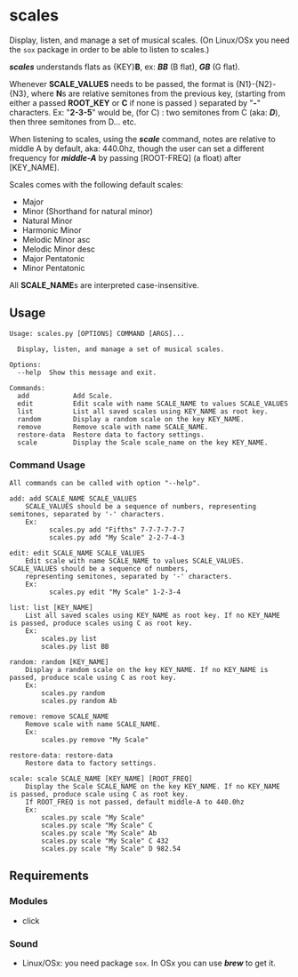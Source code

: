 # scales
 Display, listen, and manage a set of musical scales. (On Linux/OSx you need the `sox` package in order to be able 
 to listen to scales.)

***scales*** understands flats as {KEY}**B**, ex: ***BB*** (B flat), ***GB*** (G flat).

Whenever **SCALE_VALUES** needs to be passed, the format is {N1}-{N2}-{N3}, where **N**s are relative semitones from 
the previous key, (starting from either a passed **ROOT_KEY** or **C** if none is passed ) separated by "**-**" 
characters. Ex: "**2-3-5**" would be, (for C) : two semitones from C (aka: ***D***), then three semitones from D...
etc.

When listening to scales, using the ***scale*** command, notes are relative to middle A by default, aka: 440.0hz, 
though the user can set a different frequency for ***middle-A*** by passing [ROOT-FREQ] (a float) after [KEY_NAME].


Scales comes with the following default scales:
* Major
* Minor (Shorthand for natural minor)
* Natural Minor
* Harmonic Minor
* Melodic Minor asc
* Melodic Minor desc
* Major Pentatonic
* Minor Pentatonic


All **SCALE_NAME**s are interpreted case-insensitive.

## Usage
```
Usage: scales.py [OPTIONS] COMMAND [ARGS]...

  Display, listen, and manage a set of musical scales.

Options:
  --help  Show this message and exit.

Commands:
  add           Add Scale.
  edit          Edit scale with name SCALE_NAME to values SCALE_VALUES
  list          List all saved scales using KEY_NAME as root key.
  random        Display a random scale on the key KEY_NAME.
  remove        Remove scale with name SCALE_NAME.
  restore-data  Restore data to factory settings.
  scale         Display the Scale scale_name on the key KEY_NAME.
```

### Command Usage
    All commands can be called with option "--help".

    add: add SCALE_NAME SCALE_VALUES
        SCALE_VALUES should be a sequence of numbers, representing semitones, separated by '-' characters.
        Ex:
              scales.py add "Fifths" 7-7-7-7-7-7
              scales.py add "My Scale" 2-2-7-4-3

    edit: edit SCALE_NAME SCALE_VALUES
        Edit scale with name SCALE_NAME to values SCALE_VALUES. SCALE_VALUES should be a sequence of numbers, 
        representing semitones, separated by '-' characters.
        Ex:
              scales.py edit "My Scale" 1-2-3-4

    list: list [KEY_NAME]
        List all saved scales using KEY_NAME as root key. If no KEY_NAME is passed, produce scales using C as root key.
        Ex:
            scales.py list
            scales.py list BB

    random: random [KEY_NAME]
        Display a random scale on the key KEY_NAME. If no KEY_NAME is passed, produce scale using C as root key.
        Ex:
            scales.py random
            scales.py random Ab
    
    remove: remove SCALE_NAME 
        Remove scale with name SCALE_NAME.
        Ex:
            scales.py remove "My Scale"

    restore-data: restore-data
        Restore data to factory settings.

    scale: scale SCALE_NAME [KEY_NAME] [ROOT_FREQ]
        Display the Scale SCALE_NAME on the key KEY_NAME. If no KEY_NAME is passed, produce scale using C as root key.
        If ROOT_FREQ is not passed, default middle-A to 440.0hz
        Ex:
            scales.py scale "My Scale"
            scales.py scale "My Scale" C
            scales.py scale "My Scale" Ab
            scales.py scale "My Scale" C 432
            scales.py scale "My Scale" D 982.54


## Requirements
### Modules
* click

### Sound
* Linux/OSx: you need package `sox`. In OSx you can use ***brew*** to get it.
